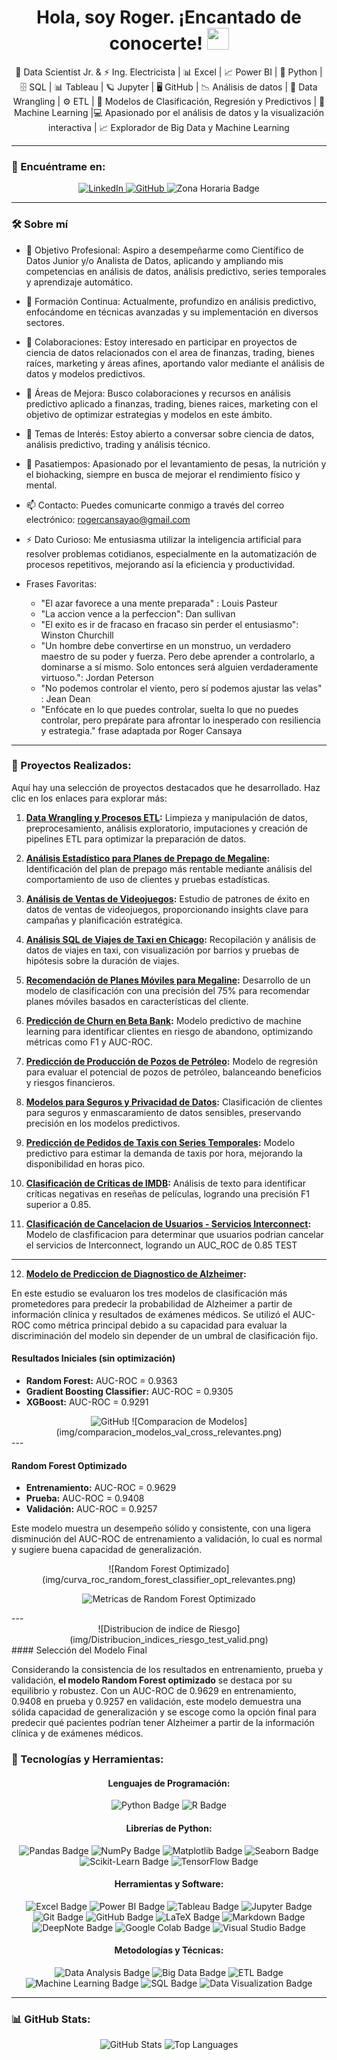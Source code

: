 <div align="center">
  <h1>
    Hola, soy Roger. ¡Encantado de conocerte!
    <img decoding="async" src="https://media.giphy.com/media/hvRJCLFzcasrR4ia7z/giphy.gif" width="35"/>
  </h1>
  <p>
    🔬 Data Scientist Jr. & ⚡ Ing. Electricista | 📊 Excel | 📈 Power BI | 🐍 Python | 🗄 SQL | 📊 Tableau | 🪐 Jupyter | 🖥 GitHub | 📉 Análisis de datos | 🔄 Data Wrangling | ⚙️ ETL | 🤖 Modelos de Clasificación, Regresión y Predictivos | 🧠 Machine Learning |💻 Apasionado por el análisis de datos y la visualización interactiva | 📈 Explorador de Big Data y Machine Learning
  </p>
</div>

---

### 🔗 Encuéntrame en:

<div align="center">
  <!-- LinkedIn Badge -->
  <a href="https://www.linkedin.com/in/rogercansaya/" target="_blank">
    <img src="https://img.shields.io/badge/LinkedIn-0077B5?style=for-the-badge&logo=linkedin&logoColor=white" alt="LinkedIn"/>
  </a>
  
  <!-- GitHub Badge -->
  <a href="https://github.com/DSRoCCO" target="_blank">
    <img src="https://img.shields.io/badge/GitHub-181717?style=for-the-badge&logo=github&logoColor=white" alt="GitHub"/>
  </a>

  <img src="https://img.shields.io/badge/Zona%20Horaria-GMT--5-blue?style=for-the-badge" alt="Zona Horaria Badge"/>

</div>


---
### 🛠 Sobre mí

- 🔭 Objetivo Profesional: Aspiro a desempeñarme como Científico de Datos Junior y/o Analista de Datos, aplicando y ampliando mis competencias en análisis de datos, análisis predictivo, series temporales y aprendizaje automático.
- 🌱 Formación Continua: Actualmente, profundizo en análisis predictivo, enfocándome en técnicas avanzadas y su implementación en diversos sectores.
- 👯 Colaboraciones: Estoy interesado en participar en proyectos de ciencia de datos relacionados con el area de finanzas, trading, bienes raíces, marketing y áreas afines, aportando valor mediante el análisis de datos y modelos predictivos.
- 🤔 Áreas de Mejora: Busco colaboraciones y recursos en análisis predictivo aplicado a finanzas, trading, bienes raices, marketing con el objetivo de optimizar estrategias y modelos en este ámbito.
- 💬 Temas de Interés: Estoy abierto a conversar sobre ciencia de datos, análisis predictivo, trading y análisis técnico.
- 🎯 Pasatiempos: Apasionado por el levantamiento de pesas, la nutrición y el biohacking, siempre en busca de mejorar el rendimiento físico y mental.
- 📫 Contacto: Puedes comunicarte conmigo a través del correo electrónico: rogercansayao@gmail.com
- ⚡ Dato Curioso: Me entusiasma utilizar la inteligencia artificial para resolver problemas cotidianos, especialmente en la automatización de procesos repetitivos, mejorando así la eficiencia y productividad.
  
- Frases Favoritas:
  - "El azar favorece a una mente preparada" : Louis Pasteur
  - "La accion vence a la perfeccion": Dan sullivan
  - "El exito es ir de fracaso en fracaso sin perder el entusiasmo": Winston Churchill
  - "Un hombre debe convertirse en un monstruo, un verdadero maestro de su poder y fuerza. Pero debe aprender a controlarlo, a dominarse a sí mismo. Solo entonces será alguien verdaderamente virtuoso.": Jordan Peterson
  - "No podemos controlar el viento, pero sí podemos ajustar las velas" : Jean Dean
  - "Enfócate en lo que puedes controlar, suelta lo que no puedes controlar, pero prepárate para afrontar lo inesperado con resiliencia y estrategia." frase adaptada por Roger Cansaya

---

### 📝 Proyectos Realizados:

Aquí hay una selección de proyectos destacados que he desarrollado. Haz clic en los enlaces para explorar más:

1. **[Data Wrangling y Procesos ETL](https://github.com/DSRoCCO/data_wrangling_etl_TPT/blob/main/notebooks/run.ipynb):**
   Limpieza y manipulación de datos, preprocesamiento, análisis exploratorio, imputaciones y creación de pipelines ETL para optimizar la preparación de datos.

2. **[Análisis Estadístico para Planes de Prepago de Megaline](https://github.com/DSRoCCO/analisis_estadistico_megaline_TPT/blob/main/notebooks/run.ipynb):**
   Identificación del plan de prepago más rentable mediante análisis del comportamiento de uso de clientes y pruebas estadísticas.

3. **[Análisis de Ventas de Videojuegos](https://github.com/DSRoCCO/analisis_ventas_videojuegos_TPT/blob/main/notebooks/run.ipynb):**
   Estudio de patrones de éxito en datos de ventas de videojuegos, proporcionando insights clave para campañas y planificación estratégica.

4. **[Análisis SQL de Viajes de Taxi en Chicago](https://github.com/DSRoCCO/sql-analisis-taxi_TPT/blob/main/notebooks/run.ipynb):**
   Recopilación y análisis de datos de viajes en taxi, con visualización por barrios y pruebas de hipótesis sobre la duración de viajes.

5. **[Recomendación de Planes Móviles para Megaline](https://github.com/DSRoCCO/clasificacion_planes_moviles_TPT/blob/main/notebooks/run.ipynb):**
   Desarrollo de un modelo de clasificación con una precisión del 75% para recomendar planes móviles basados en características del cliente.

6. **[Predicción de Churn en Beta Bank](https://github.com/DSRoCCO/prediccion_churn_beta_bank_TPT/blob/main/notebooks/run.ipynb):**
   Modelo predictivo de machine learning para identificar clientes en riesgo de abandono, optimizando métricas como F1 y AUC-ROC.

7. **[Predicción de Producción de Pozos de Petróleo](https://github.com/DSRoCCO/prediccion_pozos_petroleo_TPT/blob/main/notebooks/run.ipynb):**
   Modelo de regresión para evaluar el potencial de pozos de petróleo, balanceando beneficios y riesgos financieros.

8. **[Modelos para Seguros y Privacidad de Datos](https://github.com/DSRoCCO/modelos_seguros_privacidad_TPT/blob/main/notebooks/run.ipynb):**
   Clasificación de clientes para seguros y enmascaramiento de datos sensibles, preservando precisión en los modelos predictivos.

9. **[Predicción de Pedidos de Taxis con Series Temporales](https://github.com/DSRoCCO/prediccion_pedidos_taxi_TPT/blob/main/notebooks/run.ipynb):**
   Modelo predictivo para estimar la demanda de taxis por hora, mejorando la disponibilidad en horas pico.

10. **[Clasificación de Críticas de IMDB](https://github.com/DSRoCCO/clasificacion_criticas_imdb_TPT/blob/main/notebooks/run.ipynb):**
    Análisis de texto para identificar críticas negativas en reseñas de películas, logrando una precisión F1 superior a 0.85.
    
11. **[Clasificación de Cancelacion de Usuarios - Servicios Interconnect](https://github.com/DSRoCCO/Telecomunicaciones_Interconnect_TPT/blob/main/notebooks/run.ipynb):**
    Modelo de clasfificacion para determinar que usuarios podrian cancelar el servicios de Interconnect, logrando un AUC_ROC de 0.85 TEST
    
---
12. **[Modelo de Prediccion de Diagnostico de Alzheimer](https://github.com/DSRoCCO/alzheimers_project/blob/main/notebooks/run.ipynb):**

En este estudio se evaluaron los tres modelos de clasificación más prometedores para predecir la probabilidad de Alzheimer a partir de información clínica y resultados de exámenes médicos. Se utilizó el AUC-ROC como métrica principal debido a su capacidad para evaluar la discriminación del modelo sin depender de un umbral de clasificación fijo.

#### Resultados Iniciales (sin optimización)
- **Random Forest:** AUC-ROC = 0.9363  
- **Gradient Boosting Classifier:** AUC-ROC = 0.9305  
- **XGBoost:** AUC-ROC = 0.9291
<div align="center">
  <img src="img/comparacion_modelos_val_cross_relevantes.png" alt="GitHub"/>
![Comparacion de Modelos](img/comparacion_modelos_val_cross_relevantes.png)
</div>
---

#### Random Forest Optimizado
- **Entrenamiento:** AUC-ROC = 0.9629  
- **Prueba:** AUC-ROC = 0.9408  
- **Validación:** AUC-ROC = 0.9257  

Este modelo muestra un desempeño sólido y consistente, con una ligera disminución del AUC-ROC de entrenamiento a validación, lo cual es normal y sugiere buena capacidad de generalización.
<div align="center">
![Random Forest Optimizado](img/curva_roc_random_forest_classifier_opt_relevantes.png)

![Metricas de Random Forest Optimizado](img/metricas_random_forest_classifier_opt.png)
</div>
---
<div align="center">
![Distribucion de indice de Riesgo](img/Distribucion_indices_riesgo_test_valid.png)
</div>
#### Selección del Modelo Final

Considerando la consistencia de los resultados en entrenamiento, prueba y validación, **el modelo Random Forest optimizado** se destaca por su equilibrio y robustez. Con un AUC-ROC de 0.9629 en entrenamiento, 0.9408 en prueba y 0.9257 en validación, este modelo demuestra una sólida capacidad de generalización y se escoge como la opción final para predecir qué pacientes podrían tener Alzheimer a partir de la información clínica y de exámenes médicos.




### 🚀 Tecnologías y Herramientas:

<div align="center">
  <!-- Lenguajes de Programación -->
  <h4>Lenguajes de Programación:</h4>
  <img src="https://img.shields.io/badge/Python-3776AB?style=for-the-badge&logo=python&logoColor=white" alt="Python Badge"/>
  <img src="https://img.shields.io/badge/R-276DC3?style=for-the-badge&logo=r&logoColor=white" alt="R Badge"/>
  
  <!-- Librerías y Frameworks de Python -->
  <h4>Librerías de Python:</h4>
  <img src="https://img.shields.io/badge/pandas-150458?style=for-the-badge&logo=pandas&logoColor=white" alt="Pandas Badge"/>
  <img src="https://img.shields.io/badge/NumPy-013243?style=for-the-badge&logo=numpy&logoColor=white" alt="NumPy Badge"/>
  <img src="https://img.shields.io/badge/Matplotlib-11557c?style=for-the-badge" alt="Matplotlib Badge"/>
  <img src="https://img.shields.io/badge/Seaborn-3776AB?style=for-the-badge" alt="Seaborn Badge"/>
  <img src="https://img.shields.io/badge/Scikit--Learn-F7931E?style=for-the-badge&logo=scikit-learn&logoColor=white" alt="Scikit-Learn Badge"/>
  <img src="https://img.shields.io/badge/TensorFlow-FF6F00?style=for-the-badge&logo=tensorflow&logoColor=white" alt="TensorFlow Badge"/>
  
  <!-- Herramientas y Software -->
  <h4>Herramientas y Software:</h4>
  <img src="https://img.shields.io/badge/Excel-217346?style=for-the-badge&logo=microsoft-excel&logoColor=white" alt="Excel Badge"/>
  <img src="https://img.shields.io/badge/Power_BI-F2C811?style=for-the-badge&logo=powerbi&logoColor=black" alt="Power BI Badge"/>
  <img src="https://img.shields.io/badge/Tableau-E97627?style=for-the-badge&logo=tableau&logoColor=white" alt="Tableau Badge"/>
  <img src="https://img.shields.io/badge/Jupyter-F37626?style=for-the-badge&logo=jupyter&logoColor=white" alt="Jupyter Badge"/>
  <img src="https://img.shields.io/badge/Git-F05032?style=for-the-badge&logo=git&logoColor=white" alt="Git Badge"/>
  <img src="https://img.shields.io/badge/GitHub-181717?style=for-the-badge&logo=github&logoColor=white" alt="GitHub Badge"/>
  <img src="https://img.shields.io/badge/LaTeX-008080?style=for-the-badge&logo=latex&logoColor=white" alt="LaTeX Badge"/>
  <img src="https://img.shields.io/badge/Markdown-000000?style=for-the-badge&logo=markdown&logoColor=white" alt="Markdown Badge"/>
  <img src="https://img.shields.io/badge/DeepNote-3793ef?style=for-the-badge" alt="DeepNote Badge"/>
  <img src="https://img.shields.io/badge/Google_Colab-F9AB00?style=for-the-badge&logo=googlecolab&logoColor=white" alt="Google Colab Badge"/>
  <img src="https://img.shields.io/badge/Visual_Studio-5C2D91?style=for-the-badge&logo=visual-studio&logoColor=white" alt="Visual Studio Badge"/>
  
  <!-- Metodologías y Técnicas -->
  <h4>Metodologías y Técnicas:</h4>
  <img src="https://img.shields.io/badge/Análisis_de_datos-217346?style=for-the-badge" alt="Data Analysis Badge"/>
  <img src="https://img.shields.io/badge/Big_Data-FF6F00?style=for-the-badge" alt="Big Data Badge"/>
  <img src="https://img.shields.io/badge/ETL-3776AB?style=for-the-badge" alt="ETL Badge"/>
  <img src="https://img.shields.io/badge/Machine_Learning-FF6F00?style=for-the-badge&logo=google&logoColor=white" alt="Machine Learning Badge"/>
  <img src="https://img.shields.io/badge/SQL-316192?style=for-the-badge&logo=postgresql&logoColor=white" alt="SQL Badge"/>
  <img src="https://img.shields.io/badge/Visualización_de_datos-F2C811?style=for-the-badge&logo=tableau&logoColor=black" alt="Data Visualization Badge"/>
</div>

---

### 📊 GitHub Stats:
<div align="center">
  <img src="https://github-readme-stats.vercel.app/api?username=DSRoCCO&show_icons=true&theme=radical" alt="GitHub Stats"/>
  <img src="https://github-readme-stats.vercel.app/api/top-langs/?username=DSRoCCO&layout=compact&theme=radical" alt="Top Languages"/>
</div>
